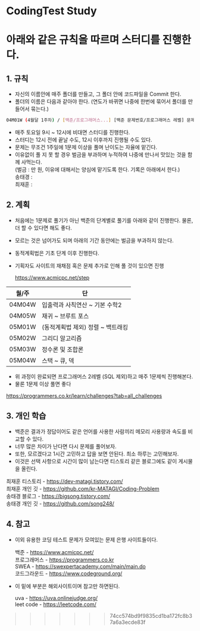 # CodingTest Study
# 아래와 같은 규칙을 따르며 스터디를 진행한다.

## 1. 규칙

- 자신의 이름안에 매주 폴더를 만들고, 그 폴더 안에 코드파일을 Commit 한다.
- 폴더의 이름은 다음과 같아야 한다. (연도가 바뀌면 나중에 한번에 묶어서 폴더를 만들어서 묶는다.)
 ```sh
 04M01W (4월달 1주차) / [백준/프로그래머스...] [백준 문제번호/프로그래머스 레벨] 문제명
 ```
- 매주 토요일 9시 ~ 12시에 비대면 스터디를 진행한다.
- 스터디는 12시 전에 끝날 수도, 12시 이후까지 진행될 수도 있다.
- 문제는 무조건 1주일에 1문제 이상을 풀며 난이도는 자율에 맡긴다.
- 이유없이 풀 지 못 할 경우 벌금을 부과하며 누적하여 나중에 만나서 맛있는 것을 함께 사먹는다.<br>
(벌금 : 만 원, 이유에 대해서는 양심에 맡기도록 한다. 기록은 아래에서 한다.)<br>
 송태경 : <br>
 최재훈 : 

## 2. 계획
- 처음에는 1문제로 풀기가 아닌 백준의 단계별로 풀기를 아래와 같이 진행한다. 물론, 더 할 수 있다면 해도 좋다.
- 모르는 것은 넘어가도 되며 아래의 기간 동안에는 벌금을 부과하지 않는다.
- 동적계획법은 기초 단계 이후 진행한다. 
- 기획자도 사이트의 재채점 혹은 문제 추가로 인해 풀 것이 있으면 진행
  
  https://www.acmicpc.net/step

| 월/주 | 단 |
| ------ | ------ |
| 04M04W | 입출력과 사칙연산 ~ 기본 수학2 |
| 04M05W | 재귀 ~ 브루트 포스 |
| 05M01W | (동적계획법 제외) 정렬 ~ 백트래킹 |
| 05M02W | 그리디 알고리즘 |
| 05M03W | 정수론 및 조합론 |
| 05M04W | 스택 ~ 큐, 덱 |

-  위 과정이 완료되면 프로그래머스 2레벨 (SQL 제외)하고 매주 1문제씩 진행해본다. 
-  물론 1문제 이상 풀면 좋다
 
 https://programmers.co.kr/learn/challenges?tab=all_challenges

## 3. 개인 학습
 - 백준은 결과가 정답이어도 같은 언어를 사용한 사람끼리 메모리 사용량과 속도를 비교할 수 있다.
 - 너무 많은 차이가 난다면 다시 문제를 풀어보자.
 - 또한, 모르겠다고 1시간 고민하고 답을 보면 안된다. 최소 하루는 고민해보자.
 - 이것은 선택 사항으로 시간이 많이 남는다면 티스토리 같은 블로그에도 같이 게시물을 올린다.
 
 최재훈 티스토리 - https://dev-matagi.tistory.com/<br>
 최재훈 개인 깃 - https://github.com/kr-MATAGI/Coding-Problem<br>
 송태경 블로그 - https://bigsong.tistory.com/<br>
 송태경 개인 깃 - https://github.com/song248/


## 4. 참고
 - 이외 유용한 코딩 테스트 문제가 모여있는 문제 은행 사이트들이다.

    백준 - https://www.acmicpc.net/<br>
    프로그래머스 - https://programmers.co.kr<br>
    SWEA - https://swexpertacademy.com/main/main.do<br>
    코드그라운드 - https://www.codeground.org/<br>
- 이 밑에 부분은 해외사이트이며 참고만 하면된다.

    uva - https://uva.onlinejudge.org/<br>
    leet code - https://leetcode.com/
>>>>>>> 74cc574bd9f9835cd1ba172fc8b37a6a3ecde83f
